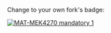 Change to your own fork's badge:

[![MAT-MEK4270 mandatory 1](https://github.com/tarjeihe/matmek4270-mandatory1/actions/workflows/main.yml/badge.svg)](https://github.com/MATMEK-4270/matmek4270-mandatory1/actions/workflows/main.yml)
